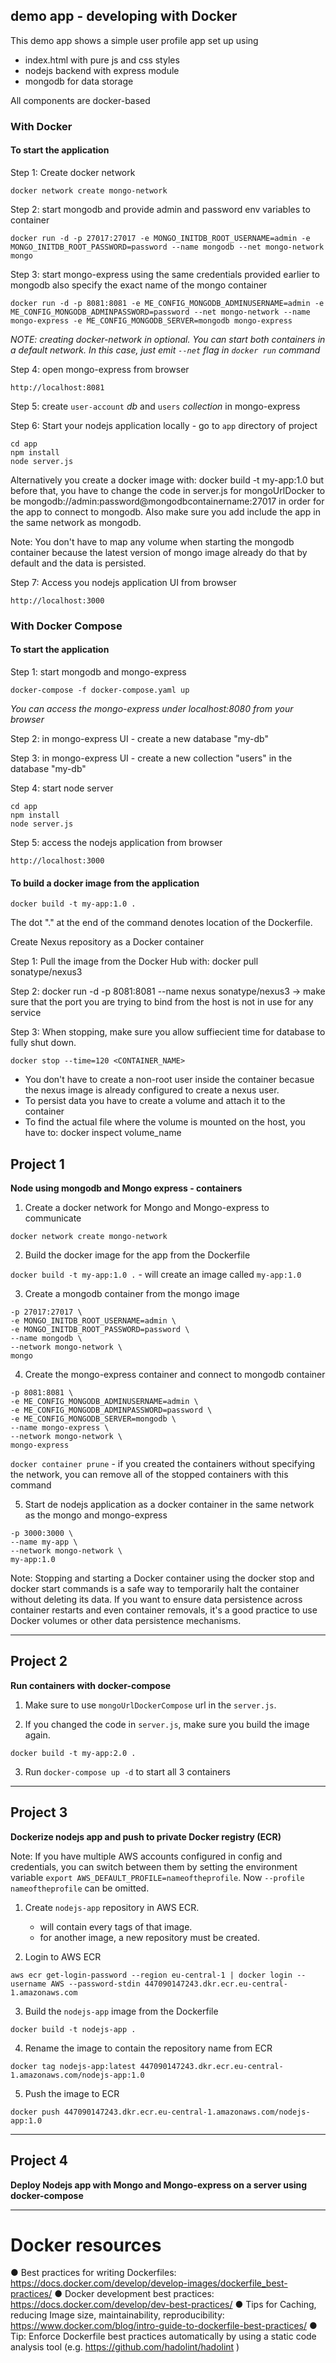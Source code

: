 ## demo app - developing with Docker

This demo app shows a simple user profile app set up using 
- index.html with pure js and css styles
- nodejs backend with express module
- mongodb for data storage

All components are docker-based

### With Docker

#### To start the application

Step 1: Create docker network

    docker network create mongo-network 

Step 2: start mongodb and provide admin and password env variables to container

    docker run -d -p 27017:27017 -e MONGO_INITDB_ROOT_USERNAME=admin -e MONGO_INITDB_ROOT_PASSWORD=password --name mongodb --net mongo-network mongo    

Step 3: start mongo-express using the same credentials provided earlier to mongodb also specify the exact name of the mongo container
    
    docker run -d -p 8081:8081 -e ME_CONFIG_MONGODB_ADMINUSERNAME=admin -e ME_CONFIG_MONGODB_ADMINPASSWORD=password --net mongo-network --name mongo-express -e ME_CONFIG_MONGODB_SERVER=mongodb mongo-express   

_NOTE: creating docker-network in optional. You can start both containers in a default network. In this case, just emit `--net` flag in `docker run` command_

Step 4: open mongo-express from browser

    http://localhost:8081

Step 5: create `user-account` _db_ and `users` _collection_ in mongo-express

Step 6: Start your nodejs application locally - go to `app` directory of project 

    cd app
    npm install 
    node server.js



Alternatively you create a docker image with: docker build -t my-app:1.0 but before that, you have to change the code in server.js
for mongoUrlDocker to be mongodb://admin:password@mongodbcontainername:27017 in order for the app to connect to mongodb. Also make sure you 
add include the app in the same network as mongodb. 

Note: You don't have to map any volume when starting the mongodb container because the latest version of mongo image already do that by default and the data is persisted.
    
Step 7: Access you nodejs application UI from browser

    http://localhost:3000

### With Docker Compose

#### To start the application

Step 1: start mongodb and mongo-express

    docker-compose -f docker-compose.yaml up
    
_You can access the mongo-express under localhost:8080 from your browser_
    
Step 2: in mongo-express UI - create a new database "my-db"

Step 3: in mongo-express UI - create a new collection "users" in the database "my-db"       
    
Step 4: start node server 

    cd app
    npm install
    node server.js
    
Step 5: access the nodejs application from browser 

    http://localhost:3000

#### To build a docker image from the application

    docker build -t my-app:1.0 .       
    
The dot "." at the end of the command denotes location of the Dockerfile.


Create Nexus repository as a Docker container

Step 1: Pull the image from the Docker Hub with: docker pull sonatype/nexus3 

Step 2: docker run -d -p 8081:8081 --name nexus sonatype/nexus3  -> make sure that the port you are trying to bind from the host is not in use for any service

Step 3: When stopping, make sure you allow suffiecient time for database to fully shut down.

	docker stop --time=120 <CONTAINER_NAME>


- You don't have to create a non-root user inside the container becasue the nexus image is already configured to create a nexus user. 
- To persist data you have to create a volume and attach it to the container
- To find the actual file where the volume is mounted on the host, you have to: docker inspect volume_name

## Project 1

**Node using mongodb and Mongo express - containers**

1. Create a docker network for Mongo and Mongo-express to communicate

`docker network create mongo-network`

2. Build the docker image for the app from the Dockerfile

`docker build -t my-app:1.0 .` - will create an image called `my-app:1.0` 

3. Create a mongodb container from the mongo image

```docker run -d \
-p 27017:27017 \
-e MONGO_INITDB_ROOT_USERNAME=admin \
-e MONGO_INITDB_ROOT_PASSWORD=password \
--name mongodb \
--network mongo-network \ 
mongo
```

4. Create the mongo-express container and connect to mongodb container

```docker run -d \
-p 8081:8081 \
-e ME_CONFIG_MONGODB_ADMINUSERNAME=admin \
-e ME_CONFIG_MONGODB_ADMINPASSWORD=password \
-e ME_CONFIG_MONGODB_SERVER=mongodb \
--name mongo-express \
--network mongo-network \ 
mongo-express
```

`docker container prune` - if you created the containers without specifying the network, you can remove all of the stopped containers with this command 

5. Start de nodejs application as a docker container in the same network as the mongo and mongo-express

```docker run -d \
-p 3000:3000 \
--name my-app \
--network mongo-network \
my-app:1.0
```

Note: Stopping and starting a Docker container using the docker stop and docker start commands is a safe way to temporarily halt the container without deleting its data. If you want to ensure data persistence across container restarts and even container removals, it's a good practice to use Docker volumes or other data persistence mechanisms.

---

## Project 2

**Run containers with docker-compose**

1. Make sure to use `mongoUrlDockerCompose` url in the `server.js`. 

2. If you changed the code in `server.js`, make sure you build the image again. 

`docker build -t my-app:2.0 .`

3. Run `docker-compose up -d` to start all 3 containers


---

## Project 3

**Dockerize nodejs app and push to private Docker registry (ECR)**

Note: If you have multiple AWS accounts configured in config and credentials, you can switch between them by setting the environment variable `export AWS_DEFAULT_PROFILE=nameoftheprofile`. Now `--profile nameoftheprofile` can be omitted. 


1. Create `nodejs-app` repository in AWS ECR.
    - will contain every tags of that image. 
    - for another image, a new repository must be created.

2. Login to AWS ECR

`aws ecr get-login-password --region eu-central-1 | docker login --username AWS --password-stdin 447090147243.dkr.ecr.eu-central-1.amazonaws.com`

3. Build the `nodejs-app` image from the Dockerfile

`docker build -t nodejs-app .`

4. Rename the image to contain the repository name from ECR

`docker tag nodejs-app:latest 447090147243.dkr.ecr.eu-central-1.amazonaws.com/nodejs-app:1.0`

5. Push the image to ECR

`docker push 447090147243.dkr.ecr.eu-central-1.amazonaws.com/nodejs-app:1.0`

---

## Project 4

**Deploy Nodejs app with Mongo and Mongo-express on a server using docker-compose**



---

# Docker resources

● Best practices for writing Dockerfiles: https://docs.docker.com/develop/develop-images/dockerfile_best-practices/
● Docker development best practices: https://docs.docker.com/develop/dev-best-practices/
● Tips for Caching, reducing Image size, maintainability, reproducibility: https://www.docker.com/blog/intro-guide-to-dockerfile-best-practices/
● Tip: Enforce Dockerfile best practices automatically by using a static code analysis tool (e.g. https://github.com/hadolint/hadolint )